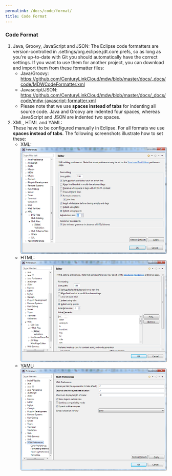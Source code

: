 ```yaml
---
permalink: /docs/code/format/
title: Code Format
---
```


### Code Format

1. Java, Groovy, JavaScript and JSON:
     The Eclipse code formatters are version-controlled in .settings/org.eclipse.jdt.core.prefs, so as long as you're up-to-date with Git you should automatically have the correct settings. If you want to use them for another project, you can download and import them from these formatter files:   
     - Java/Groovy: https://github.com/CenturyLinkCloud/mdw/blob/master/docs/_docs/code/MDWCodeFormatter.xml   
     - Javascript/JSON: https://github.com/CenturyLinkCloud/mdw/blob/master/docs/_docs/code/mdw-javascript-formatter.xml   
     - Please note that we use **spaces instead of tabs** for indenting all source code.  Java and Groovy are indented four spaces, whereas JavaScript and JSON are indented two spaces.
2. XML, HTML and YAML:  
     These have to be configured manually in Eclipse.  For all formats we use **spaces instead of tabs**.
     The following screenshots illustrate how to set these:  
     - XML:                                                    
      ![alt text](./images/xmlformat.png "xmlformat")
     - HTML:                                                           
      ![alt text](./images/htmlformat.png "htmlformat")
     - YAML:                                           
      ![alt text](./images/yamlformat.png "yamlformat")
